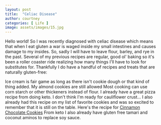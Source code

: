 ```yaml
---
layout: post
title:  "Celiac Disease"
author: courtney
categories: [ Life ]
image: assets/images/15.jpg
---
```


Hello world! 
So I was recently diagnosed with celiac disease which means that when I eat gluten a war is waged inside my small intestines and causes damage to my insides. So, sadly I will have to leave flour, barley, and rye in the past. Several of my previous recipes are regular, good ol' baking so it's been a roller coaster ride realizing how many things I'll have to look for substitutes for. Thankfully I do have a handful of recipes and treats that are naturally gluten-free:

Ice cream is fair game as long as there isn't cookie dough or that kind of thing added.
My almond cookies are still allowed
Most cooking can use corn starch or other thickeners instead of flour.
I already have a great pizza recipe from doing keto. I don't think I'm ready for cauliflower crust...
I also already had this recipe on my list of favorite cookies and was so excited to remember that it is still on the table. Here's the recipe for [Cinnamon Chocolate Cookies](https://youarenotsosmart.com/cookie-recipes/cinnamon-chocolate-cookies/)
From keto I also already have gluten free tamari and coconut aminos to replace soy sauce.
